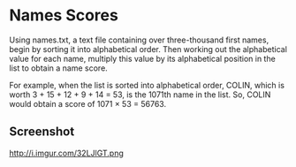 # Names Scores

Using names.txt, a text file containing over three-thousand first names, begin by sorting it into alphabetical order. Then working out the alphabetical value for each name, multiply this value by its alphabetical position in the list to obtain a name score.

For example, when the list is sorted into alphabetical order, COLIN, which is worth 3 + 15 + 12 + 9 + 14 = 53, is the 1071th name in the list. So, COLIN would obtain a score of 1071 × 53 = 56763.

## Screenshot

http://i.imgur.com/32LJlGT.png
